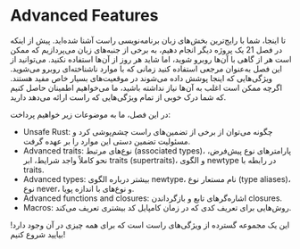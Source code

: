 # Advanced Features

تا اینجا، شما با رایج‌ترین بخش‌های زبان برنامه‌نویسی راست آشنا شده‌اید. پیش از اینکه در فصل 21 یک پروژه دیگر انجام دهیم، به برخی از جنبه‌های زبان می‌پردازیم که ممکن است هر از گاهی با آن‌ها روبرو شوید، اما شاید هر روز از آن‌ها استفاده نکنید. می‌توانید از این فصل به‌عنوان مرجعی استفاده کنید زمانی که با موارد ناشناخته‌ای روبرو می‌شوید. ویژگی‌هایی که اینجا پوشش داده می‌شوند در موقعیت‌های بسیار خاص مفید هستند. اگرچه ممکن است اغلب به آن‌ها نیاز نداشته باشید، ما می‌خواهیم اطمینان حاصل کنیم که شما درک خوبی از تمام ویژگی‌هایی که راست ارائه می‌دهد دارید.

در این فصل، ما به موضوعات زیر خواهیم پرداخت:

- Unsafe Rust: چگونه می‌توان از برخی از تضمین‌های راست چشم‌پوشی کرد و مسئولیت تضمین دستی این موارد را بر عهده گرفت.
- Advanced traits: نوع‌های مرتبط (associated types)، پارامترهای نوع پیش‌فرض، نحو کاملاً واجد شرایط، ابر traits (supertraits)، و الگوی newtype در رابطه با traits.
- Advanced types: بیشتر درباره الگوی newtype، نام مستعار نوع (type aliases)، نوع never، و نوع‌های با اندازه پویا.
- Advanced functions and closures: اشاره‌گرهای تابع و بازگرداندن closures.
- Macros: روش‌هایی برای تعریف کدی که در زمان کامپایل کد بیشتری تعریف می‌کند.

این یک مجموعه گسترده از ویژگی‌های راست است که برای همه چیزی در آن وجود دارد! بیایید شروع کنیم!
